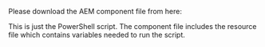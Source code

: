 Please download the AEM component file from here:

This is just the PowerShell script. The component file includes the resource file which contains variables needed to run the script.
